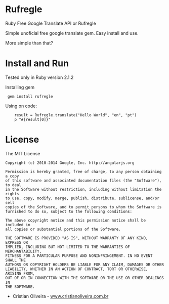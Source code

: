 Rufregle
==================
Ruby Free Google Translate API or Rufregle

Simple unoficial free google translate gem.
Easy install and use.

More simple than that? 

Install and Run
====

Tested only in Ruby version 2.1.2

Installing gem
```
 gem install rufregle
```

Using on code:
```
    result = Rufregle.translate("Hello World", "en", "pt")
    p "#{result[0]}"	
```

License
====
  The MIT License

	Copyright (c) 2010-2014 Google, Inc. http://angularjs.org

	Permission is hereby granted, free of charge, to any person obtaining a copy
	of this software and associated documentation files (the "Software"), to deal
	in the Software without restriction, including without limitation the rights
	to use, copy, modify, merge, publish, distribute, sublicense, and/or sell
	copies of the Software, and to permit persons to whom the Software is
	furnished to do so, subject to the following conditions:

	The above copyright notice and this permission notice shall be included in
	all copies or substantial portions of the Software.

	THE SOFTWARE IS PROVIDED "AS IS", WITHOUT WARRANTY OF ANY KIND, EXPRESS OR
	IMPLIED, INCLUDING BUT NOT LIMITED TO THE WARRANTIES OF MERCHANTABILITY,
	FITNESS FOR A PARTICULAR PURPOSE AND NONINFRINGEMENT. IN NO EVENT SHALL THE
	AUTHORS OR COPYRIGHT HOLDERS BE LIABLE FOR ANY CLAIM, DAMAGES OR OTHER
	LIABILITY, WHETHER IN AN ACTION OF CONTRACT, TORT OR OTHERWISE, ARISING FROM,
	OUT OF OR IN CONNECTION WITH THE SOFTWARE OR THE USE OR OTHER DEALINGS IN
	THE SOFTWARE.
 
  * Cristian Oliveira - www.cristianoliveira.com.br

